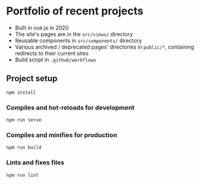 # Portfolio of recent projects 
- Built in vue.js in 2020
- The site's pages are in the `src/views/` directory
- Reusable components in `src/components/` directory 
- Various archived / deprecated pages' directories in `public/*`, containing redirects to their current sites
- Build script in `.github/workflows`

## Project setup
```
npm install
```

### Compiles and hot-reloads for development
```
npm run serve
```

### Compiles and minifies for production
```
npm run build
```

### Lints and fixes files
```
npm run lint
```
